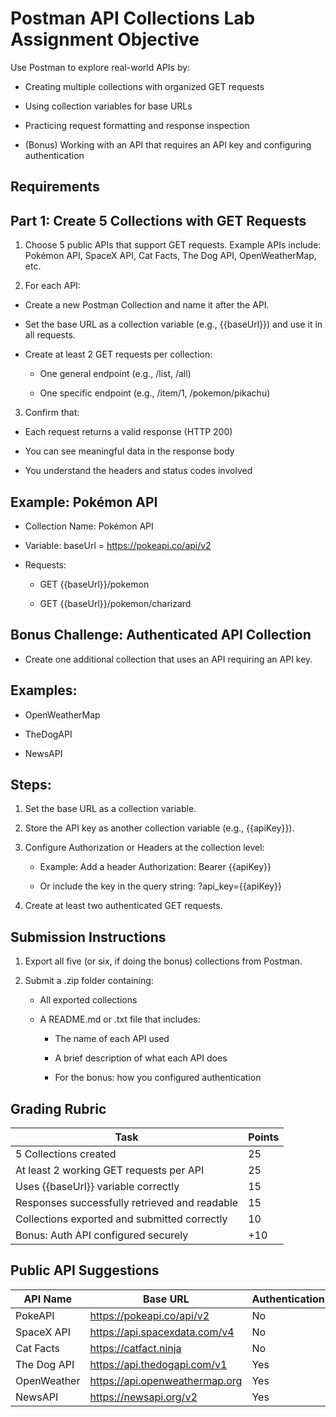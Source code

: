 # Postman API Collections Lab Assignment Objective

Use Postman to explore real-world APIs by:

- Creating multiple collections with organized GET requests

- Using collection variables for base URLs

- Practicing request formatting and response inspection

- (Bonus) Working with an API that requires an API key and configuring authentication

## Requirements

## Part 1: Create 5 Collections with GET Requests

1. Choose 5 public APIs that support GET requests. Example APIs include: Pokémon API, SpaceX API, Cat Facts, The Dog API, OpenWeatherMap, etc.

2. For each API:

- Create a new Postman Collection and name it after the API.

- Set the base URL as a collection variable (e.g., {{baseUrl}}) and use it in all requests.

- Create at least 2 GET requests per collection:

  - One general endpoint (e.g., /list, /all)

  - One specific endpoint (e.g., /item/1, /pokemon/pikachu)

3. Confirm that:

- Each request returns a valid response (HTTP 200)

- You can see meaningful data in the response body

- You understand the headers and status codes involved

## Example: Pokémon API

- Collection Name: Pokémon API

- Variable: baseUrl = https://pokeapi.co/api/v2

- Requests:

  - GET {{baseUrl}}/pokemon

  - GET {{baseUrl}}/pokemon/charizard

## Bonus Challenge: Authenticated API Collection

- Create one additional collection that uses an API requiring an API key.

## Examples:

- OpenWeatherMap

- TheDogAPI

- NewsAPI

## Steps:

1. Set the base URL as a collection variable.

2. Store the API key as another collection variable (e.g., {{apiKey}}).

3. Configure Authorization or Headers at the collection level:

    - Example: Add a header Authorization: Bearer {{apiKey}}

    - Or include the key in the query string: ?api_key={{apiKey}}

4. Create at least two authenticated GET requests.

## Submission Instructions

1. Export all five (or six, if doing the bonus) collections from Postman.

2. Submit a .zip folder containing:

    - All exported collections

    - A README.md or .txt file that includes:

      - The name of each API used

      - A brief description of what each API does

      - For the bonus: how you configured authentication

## Grading Rubric

|Task                                      |Points|
|----------------------------------------------|------|
|5 Collections created                         |  25  |
|At least 2 working GET requests per API       |  25  |
|Uses {{baseUrl}} variable correctly           |  15  |
|Responses successfully retrieved and readable |  15  |
|Collections exported and submitted correctly  |  10  |
|Bonus: Auth API configured securely           | +10  |

## Public API Suggestions

|API Name       |Base URL                         |Authentication |
|---------------|---------------------------------|---------------|
|PokeAPI        | https://pokeapi.co/api/v2       |No             |
|SpaceX API     | https://api.spacexdata.com/v4   |No             |
|Cat Facts      | https://catfact.ninja           |No             |
|The Dog API    | https://api.thedogapi.com/v1    |Yes            |
|OpenWeather    | https://api.openweathermap.org  |Yes            |
|NewsAPI        | https://newsapi.org/v2          |Yes            |
